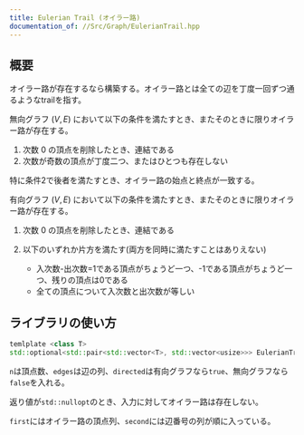 ```yaml
---
title: Eulerian Trail (オイラー路)
documentation_of: //Src/Graph/EulerianTrail.hpp
---
```


## 概要

オイラー路が存在するなら構築する。オイラー路とは全ての辺を丁度一回ずつ通るようなtrailを指す。

無向グラフ $(V, E)$ において以下の条件を満たすとき、またそのときに限りオイラー路が存在する。

1. 次数 $0$ の頂点を削除したとき、連結である
2. 次数が奇数の頂点が丁度二つ、またはひとつも存在しない

特に条件2で後者を満たすとき、オイラー路の始点と終点が一致する。

有向グラフ $(V, E)$ において以下の条件を満たすとき、またそのときに限りオイラー路が存在する。

1. 次数 $0$ の頂点を削除したとき、連結である
2. 以下のいずれか片方を満たす(両方を同時に満たすことはありえない)

    - 入次数-出次数=1である頂点がちょうど一つ、-1である頂点がちょうど一つ、残りの頂点は0である
    - 全ての頂点について入次数と出次数が等しい

## ライブラリの使い方

```cpp
temlplate <class T>
std::optional<std::pair<std::vector<T>, std::vector<usize>>> EulerianTrail(usize n, const std::vector<std::pair<T, T>>& edges, bool directed)
```

`n`は頂点数、`edges`は辺の列、`directed`は有向グラフなら`true`、無向グラフなら`false`を入れる。

返り値が`std::nullopt`のとき、入力に対してオイラー路は存在しない。

`first`にはオイラー路の頂点列、`second`には辺番号の列が順に入っている。
